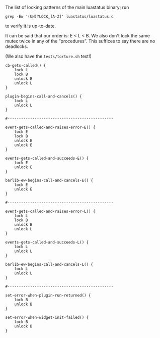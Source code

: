 The list of locking patterns of the main luastatus binary; run

    grep -Ew '(UN)?LOCK_[A-Z]' luastatus/luastatus.c

to verify it is up-to-date.

It can be said that our order is: E < L < B.
We also don't lock the same mutex twice in any of the “procedures”.
This suffices to say there are no deadlocks.

(We also have the `tests/torture.sh` test!)

    cb-gets-called() {
        lock L
        lock B
        unlock B
        unlock L
    }

    plugin-begins-call-and-cancels() {
        lock L
        unlock L
    }

    #-----------------------------------------------

    event-gets-called-and-raises-error-E() {
        lock E
        lock B
        unlock B
        unlock E
    }

    events-gets-called-and-succeeds-E() {
        lock E
        unlock E
    }

    barlib-ew-begins-call-and-cancels-E() {
        lock E
        unlock E
    }

    #-----------------------------------------------

    event-gets-called-and-raises-error-L() {
        lock L
        lock B
        unlock B
        unlock L
    }

    events-gets-called-and-succeeds-L() {
        lock L
        unlock L
    }

    barlib-ew-begins-call-and-cancels-L() {
        lock L
        unlock L
    }

    #-----------------------------------------------

    set-error-when-plugin-run-returned() {
        lock B
        unlock B
    }

    set-error-when-widget-init-failed() {
        lock B
        unlock B
    }
